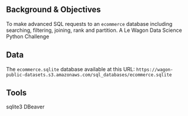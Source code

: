 ## Background & Objectives
To make advanced SQL requests to an `ecommerce` database including searching, filtering, joining, rank and partition. A Le Wagon Data Science Python Challenge

## Data
The `ecommerce.sqlite` database available at this URL:
`https://wagon-public-datasets.s3.amazonaws.com/sql_databases/ecommerce.sqlite`

## Tools
sqlite3
DBeaver
